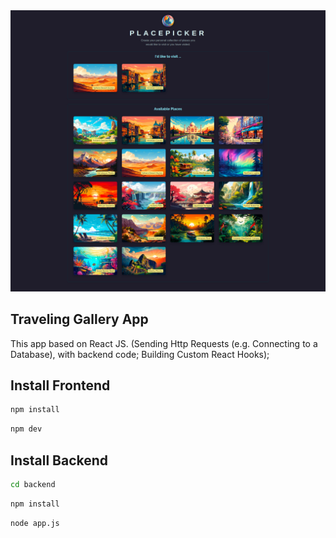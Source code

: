 <img src="src/assets/traveling-gallery.jpg" alt="Traveling Gallery" />

## Traveling Gallery App
This app based on React JS. 
(Sending Http Requests (e.g. Connecting to a Database), with backend code; Building Custom React Hooks);


## Install Frontend
```sh
npm install
```

```sh
npm dev
```

## Install Backend
```sh
cd backend
```

```sh
npm install
```

``` sh
node app.js
```
